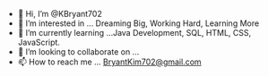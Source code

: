 - 👋 Hi, I’m @KBryant702
- 👀 I’m interested in ... Dreaming Big, Working Hard, Learning More
- 🌱 I’m currently learning ...Java Development, SQL, HTML, CSS, JavaScript. 
- 💞️ I’m looking to collaborate on ...
- 📫 How to reach me ... BryantKim702@gmail.com

<!---
KBryant702/KBryant702 is a ✨ special ✨ repository because its `README.md` (this file) appears on your GitHub profile.
You can click the Preview link to take a look at your changes.
--->
